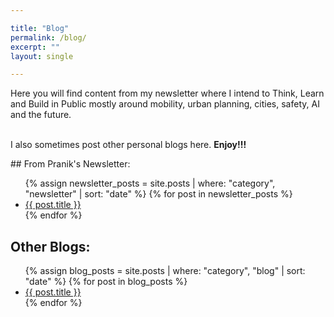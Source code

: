 ```yaml
---

title: "Blog"
permalink: /blog/
excerpt: ""
layout: single

---
```

<p>
Here you will find content from my newsletter where I intend to Think, Learn and Build in Public mostly around mobility, urban planning, cities, safety, AI and the future. <br/><br/>

I also sometimes post other personal blogs here. <b>Enjoy!!! </b>
</P>
## From Pranik's Newsletter:
<ul>
  {% assign newsletter_posts = site.posts | where: "category", "newsletter" | sort: "date" %}
  {% for post in newsletter_posts %}
  <li><a href="{{ post.url }}">{{ post.title }}</a></li>
  {% endfor %}
</ul>

## Other Blogs:
<ul>
  {% assign blog_posts = site.posts | where: "category", "blog" | sort: "date" %}
  {% for post in blog_posts %}
  <li><a href="{{ post.url }}">{{ post.title }}</a></li>
  {% endfor %}
</ul>





